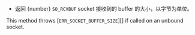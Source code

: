 <!-- YAML
added: v8.7.0
-->

* 返回 {number} `SO_RCVBUF` socket 接收到的 buffer 的大小，以字节为单位。

This method throws [`ERR_SOCKET_BUFFER_SIZE`][] if called on an unbound socket.
